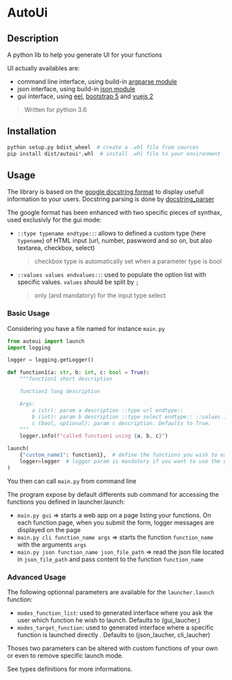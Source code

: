 # AutoUi

## Description

A python lib to help you generate UI for your functions

UI actually availables are:

- command line interface, using build-in [argparse module](https://docs.python.org/3/library/argparse.html)
- json interface, using build-in [json module](https://docs.python.org/fr/3/library/json.html)
- gui interface, using [eel](https://github.com/ChrisKnott/Eel), [bootstrap 5](https://getbootstrap.com/) and [vuejs 2](https://vuejs.org/)

> Written for python 3.6

## Installation

```sh
python setup.py bdist_wheel  # create a .whl file from sources
pip install dist/autoui*.whl  # install .whl file to your environment
```

## Usage

The library is based on the [google docstring format](https://google.github.io/styleguide/pyguide.html) to display usefull information to your users. Docstring parsing is done by [docstring_parser](https://github.com/rr-/docstring_parser)

The google format has been enhanced with two specific pieces of synthax, used exclusivly for the gui mode:

- `::type typename endtype::`: allows to defined a custom type (here `typename`) of HTML input (url, number, paswword and so on, but also textarea, checkbox, select)
    > checkbox type is automatically set when a parameter type is bool
- `::values values endvalues::`: used to populate the option list with specific values. `values` should be split by `;`
    > only (and mandatory) for the input type select

### Basic Usage

Considering you have a file named for instance `main.py`

```python
from autoui import launch
import logging

logger = logging.getLogger()

def function1(a: str, b: int, c: bool = True):
    """function1 short description

    function1 long description

    Args:
        a (str): param a description ::type url endtype::
        b (int): param b description ::type select endtype:: ::values 1;2;3;4 endvalues::
        c (bool, optional): param c description. Defaults to True.
    """
    logger.info(f"called function1 using {a, b, c}")

launch(
    {"custom_name1": function1},  # define the functions you wish to expose. key are the name you wish to display and values are the actual functions
    logger=logger  # logger param is mandatory if you want to use the gui mode, see above
)
```

You then can call `main.py` from command line

The program expose by default differents sub command for accessing the functions you defined in launcher.launch:

- `main.py gui` => starts a web app on a page listing your functions. On each function page, when you submit the form, logger messages are displayed on the page
- `main.py cli function_name args` => starts the function `function_name` with the arguments `args`
- `main.py json function_name json_file_path` => read the json file located in `json_file_path` and pass content to the function `function_name`

### Advanced Usage

The following optionnal parameters are available for the `launcher.launch` function:

- `modes_function_list`: used to generated interface where you ask the user which function he wish to launch. Defaults to (gui_laucher,)
- `modes_target_function`: used to generated interface where a specific function is launched directly . Defaults to (json_laucher, cli_laucher)

Thoses two parameters can be altered with custom functions of your own or even to remove specific launch mode.

See types definitions for more informations.
